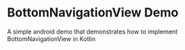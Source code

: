# BottomNavigationView Demo

A simple android demo that demonstrates how to implement BottomNavigationView in Kotlin
